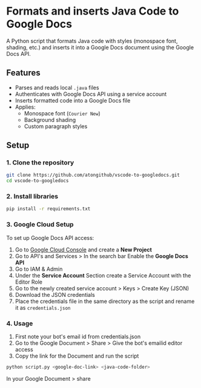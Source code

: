 # Formats and inserts Java Code to Google Docs 

A Python script that formats Java code with styles (monospace font, shading, etc.) and inserts it into a Google Docs document using the Google Docs API.

## Features

- Parses and reads local `.java` files
- Authenticates with Google Docs API using a service account
- Inserts formatted code into a Google Docs file
- Applies:
  - Monospace font (`Courier New`)
  - Background shading
  - Custom paragraph styles

## Setup

### 1. Clone the repository
```bash
git clone https://github.com/atongithub/vscode-to-googledocs.git
cd vscode-to-googledocs
```

### 2. Install libraries
```bash
pip install -r requirements.txt
```

### 3. Google Cloud Setup

To set up Google Docs API access:
1. Go to [Google Cloud Console](https://console.cloud.google.com/) and create a **New Project**
2. Go to API's and Services > In the search bar Enable the **Google Docs API**
3. Go to IAM & Admin
4. Under the **Service Account** Section create a Service Account with the Editor Role
5. Go to the newly created service account > Keys > Create Key (JSON) 
6. Download the JSON credentials
7. Place the credentials file in the same directory as the script and rename it as `credentials.json`

### 4. Usage

1. First note your bot's email id from credentials.json
2. Go to the Google Document > Share > Give the bot's emailid editor access
3. Copy the link for the Document and run the script
```bash
python script.py <google-doc-link> <java-code-folder>
```
In your Google Document > share

